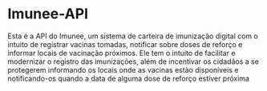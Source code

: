 # Imunee-API
Esta é a API do Imunee, um sistema de carteira de imunização digital com o intuito de registrar vacinas tomadas, notificar sobre doses de reforço e informar locais de vacinação próximos. Ele tem o intuito de facilitar e modernizar o registro das imunizações, além de incentivar os cidadãos a se protegerem informando os locais onde as vacinas estão disponíveis e notificando-os quando a data de alguma dose de reforço estiver próxima
